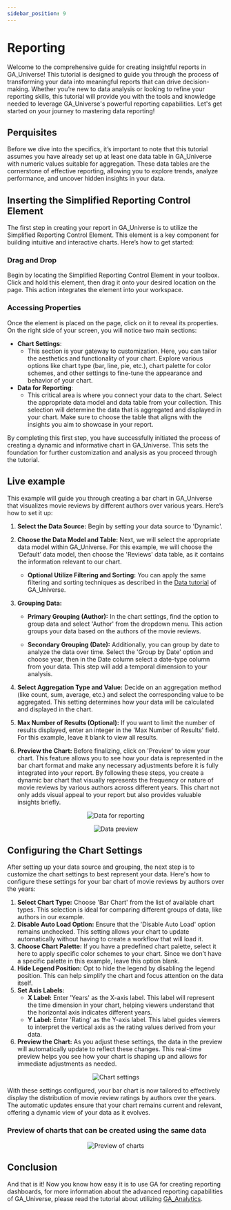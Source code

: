```yaml
---
sidebar_position: 9
---
```


# Reporting

Welcome to the comprehensive guide for creating insightful reports in GA_Universe! This tutorial is designed to guide you through the process of transforming your data into meaningful reports that can drive decision-making. Whether you’re new to data analysis or looking to refine your reporting skills, this tutorial will provide you with the tools and knowledge needed to leverage GA_Universe's powerful reporting capabilities. Let's get started on your journey to mastering data reporting!

## Perquisites

Before we dive into the specifics, it’s important to note that this tutorial assumes you have already set up at least one data table in GA_Universe with numeric values suitable for aggregation. These data tables are the cornerstone of effective reporting, allowing you to explore trends, analyze performance, and uncover hidden insights in your data.

## Inserting the Simplified Reporting Control Element

The first step in creating your report in GA_Universe is to utilize the Simplified Reporting Control Element. This element is a key component for building intuitive and interactive charts. Here’s how to get started:

### Drag and Drop

Begin by locating the Simplified Reporting Control Element in your toolbox. Click and hold this element, then drag it onto your desired location on the page. This action integrates the element into your workspace.

### Accessing Properties

Once the element is placed on the page, click on it to reveal its properties. On the right side of your screen, you will notice two main sections:

- **Chart Settings**:
  - This section is your gateway to customization. Here, you can tailor the aesthetics and functionality of your chart. Explore various options like chart type (bar, line, pie, etc.), chart palette for color schemes, and other settings to fine-tune the appearance and behavior of your chart.
- **Data for Reporting**:
  - This critical area is where you connect your data to the chart. Select the appropriate data model and data table from your collection. This selection will determine the data that is aggregated and displayed in your chart. Make sure to choose the table that aligns with the insights you aim to showcase in your report.

By completing this first step, you have successfully initiated the process of creating a dynamic and informative chart in GA_Universe. This sets the foundation for further customization and analysis as you proceed through the tutorial.

## Live example

This example will guide you through creating a bar chart in GA_Universe that visualizes movie reviews by different authors over various years. Here’s how to set it up:

1. **Select the Data Source:** Begin by setting your data source to 'Dynamic'.
2. **Choose the Data Model and Table:** Next, we will select the appropriate data model within GA_Universe. For this example, we will choose the ‘Default’ data model, then choose the 'Reviews' data table, as it contains the information relevant to our chart.
   - **Optional Utilize Filtering and Sorting:** You can apply the same filtering and sorting techniques as described in the [Data tutorial](./data.md) of GA_Universe.
3. **Grouping Data:**

   - **Primary Grouping (Author):** In the chart settings, find the option to group data and select 'Author' from the dropdown menu. This action groups your data based on the authors of the movie reviews.

   - **Secondary Grouping (Date):** Additionally, you can group by date to analyze the data over time. Select the 'Group by Date' option and choose year, then in the Date column select a date-type column from your data. This step will add a temporal dimension to your analysis.

4. **Select Aggregation Type and Value:** Decide on an aggregation method (like count, sum, average, etc.) and select the corresponding value to be aggregated. This setting determines how your data will be calculated and displayed in the chart.
5. **Max Number of Results (Optional):** If you want to limit the number of results displayed, enter an integer in the 'Max Number of Results' field. For this example, leave it blank to view all results.
6. **Preview the Chart:** Before finalizing, click on 'Preview' to view your chart. This feature allows you to see how your data is represented in the bar chart format and make any necessary adjustments before it is fully integrated into your report.
   By following these steps, you create a dynamic bar chart that visually represents the frequency or nature of movie reviews by various authors across different years. This chart not only adds visual appeal to your report but also provides valuable insights briefly.

<center>

![Data for reporting](../../static/media/simplified_reporting1.png)

</center>

<center>

![Data preview](../../static/media/simplified_reporting2.png)

</center>

## Configuring the Chart Settings

After setting up your data source and grouping, the next step is to customize the chart settings to best represent your data. Here's how to configure these settings for your bar chart of movie reviews by authors over the years:

1. **Select Chart Type:** Choose 'Bar Chart' from the list of available chart types. This selection is ideal for comparing different groups of data, like authors in our example.
2. **Disable Auto Load Option:** Ensure that the 'Disable Auto Load' option remains unchecked. This setting allows your chart to update automatically without having to create a workflow that will load it.
3. **Choose Chart Palette:** If you have a predefined chart palette, select it here to apply specific color schemes to your chart. Since we don’t have a specific palette in this example, leave this option blank.
4. **Hide Legend Position:** Opt to hide the legend by disabling the legend position. This can help simplify the chart and focus attention on the data itself.
5. **Set Axis Labels:**
   - **X Label:** Enter 'Years' as the X-axis label. This label will represent the time dimension in your chart, helping viewers understand that the horizontal axis indicates different years.
   - **Y Label:** Enter 'Rating' as the Y-axis label. This label guides viewers to interpret the vertical axis as the rating values derived from your data.
6. **Preview the Chart:** As you adjust these settings, the data in the preview will automatically update to reflect these changes. This real-time preview helps you see how your chart is shaping up and allows for immediate adjustments as needed.

<center>

![Chart settings](../../static/media/simplified_reporting3.png)

</center>

With these settings configured, your bar chart is now tailored to effectively display the distribution of movie review ratings by authors over the years. The automatic updates ensure that your chart remains current and relevant, offering a dynamic view of your data as it evolves.

### Preview of charts that can be created using the same data

<center>

![Preview of charts](../../static/media/simplified_reporting4.png)

</center>

## Conclusion

And that is it! Now you know how easy it is to use GA for creating reporting dashboards, for more information about the advanced reporting capabilities of GA_Universe, please read the tutorial about utilizing [GA_Analytics](./ga-analytics.md).

